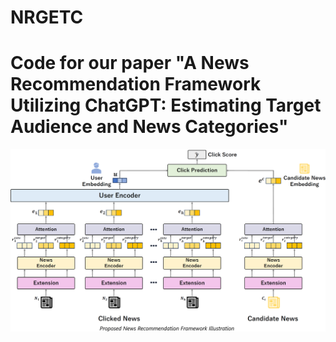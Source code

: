 # NRGETC
# Code for our paper "A News Recommendation Framework Utilizing ChatGPT: Estimating Target Audience and News Categories"
![Proposed News Recommendation Framework Illustration](pf.png)
